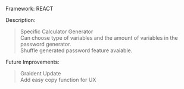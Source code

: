 Framework: REACT

Description: 
> Specific Calculator Generator <br />
> Can choose type of variables and the amount of variables in the password generator. <br />
> Shuffle generated password feature avaiable. <br />

Future Improvements:
> Graident Update <br />
> Add easy copy function for UX <br />